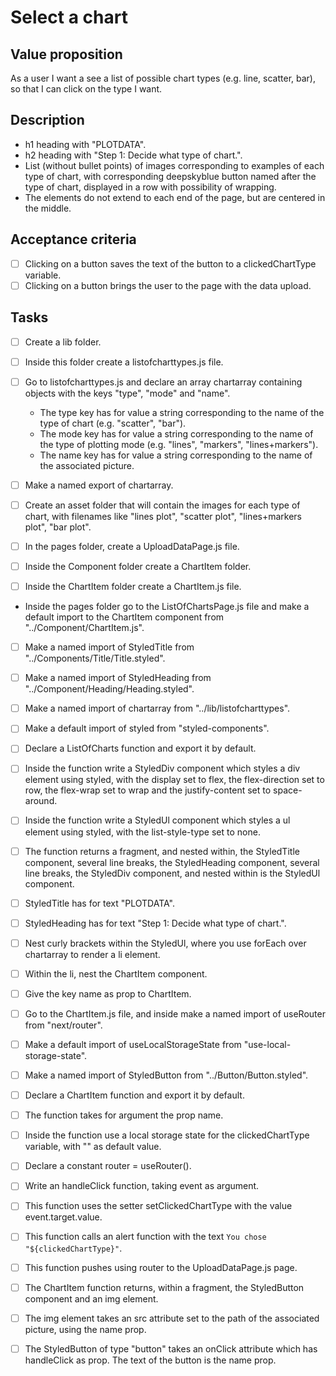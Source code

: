 # Select a chart

## Value proposition

As a user
I want a see a list of possible chart types (e.g. line, scatter, bar),
so that I can click on the type I want.

## Description

- h1 heading with "PLOTDATA".
- h2 heading with "Step 1: Decide what type of chart.".
- List (without bullet points) of images corresponding to examples of each type of chart, with corresponding deepskyblue button named after the type of chart, displayed in a row with possibility of wrapping.
- The elements do not extend to each end of the page, but are centered in the middle.

## Acceptance criteria

- [ ] Clicking on a button saves the text of the button to a clickedChartType variable.
- [ ] Clicking on a button brings the user to the page with the data upload.

## Tasks

- [ ] Create a lib folder.

- [ ] Inside this folder create a listofcharttypes.js file.

- [ ] Go to listofcharttypes.js and declare an array chartarray containing objects with the keys "type", "mode" and "name".

  - The type key has for value a string corresponding to the name of the type of chart (e.g. "scatter", "bar").
  - The mode key has for value a string corresponding to the name of the type of plotting mode (e.g. "lines", "markers", "lines+markers").
  - The name key has for value a string corresponding to the name of the associated picture.

- [ ] Make a named export of chartarray.

- [ ] Create an asset folder that will contain the images for each type of chart, with filenames like "lines plot", "scatter plot", "lines+markers plot", "bar plot".

- [ ] In the pages folder, create a UploadDataPage.js file.

- [ ] Inside the Component folder create a ChartItem folder.

- [ ] Inside the ChartItem folder create a ChartItem.js file.

- Inside the pages folder go to the ListOfChartsPage.js file and make a default import to the ChartItem component from "../Component/ChartItem.js".

- [ ] Make a named import of StyledTitle from "../Components/Title/Title.styled".

- [ ] Make a named import of StyledHeading from "../Component/Heading/Heading.styled".

- [ ] Make a named import of chartarray from "../lib/listofcharttypes".

- [ ] Make a default import of styled from "styled-components".

- [ ] Declare a ListOfCharts function and export it by default.

- [ ] Inside the function write a StyledDiv component which styles a div element using styled, with the display set to flex, the flex-direction set to row, the flex-wrap set to wrap and the justify-content set to space-around.

- [ ] Inside the function write a StyledUl component which styles a ul element using styled, with the list-style-type set to none.

- [ ] The function returns a fragment, and nested within, the StyledTitle component, several line breaks, the StyledHeading component, several line breaks, the StyledDiv component, and nested within is the StyledUl component.

- [ ] StyledTitle has for text "PLOTDATA".

- [ ] StyledHeading has for text "Step 1: Decide what type of chart.".

- [ ] Nest curly brackets within the StyledUl, where you use forEach over chartarray to render a li element.

- [ ] Within the li, nest the ChartItem component.

- [ ] Give the key name as prop to ChartItem.

- [ ] Go to the ChartItem.js file, and inside make a named import of useRouter from "next/router".

- [ ] Make a default import of useLocalStorageState from "use-local-storage-state".

- [ ] Make a named import of StyledButton from "../Button/Button.styled".

- [ ] Declare a ChartItem function and export it by default.

- [ ] The function takes for argument the prop name.

- [ ] Inside the function use a local storage state for the clickedChartType variable, with "" as default value.

- [ ] Declare a constant router = useRouter().

- [ ] Write an handleClick function, taking event as argument.

- [ ] This function uses the setter setClickedChartType with the value event.target.value.

- [ ] This function calls an alert function with the text `You chose "${clickedChartType}"`.

- [ ] This function pushes using router to the UploadDataPage.js page.

- [ ] The ChartItem function returns, within a fragment, the StyledButton component and an img element.

- [ ] The img element takes an src attribute set to the path of the associated picture, using the name prop.

- [ ] The StyledButton of type "button" takes an onClick attribute which has handleClick as prop. The text of the button is the name prop.
